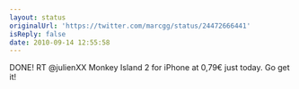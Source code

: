 ```yaml
---
layout: status
originalUrl: 'https://twitter.com/marcgg/status/24472666441'
isReply: false
date: 2010-09-14 12:55:58
---
```


DONE! RT @julienXX Monkey Island 2 for iPhone at 0,79€ just today. Go get it!

